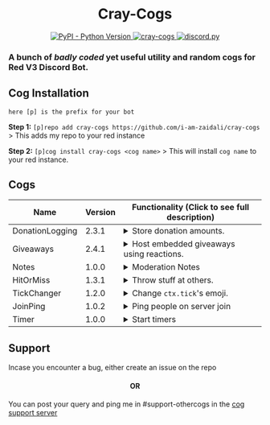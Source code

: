 <h1 align="center"> Cray-Cogs </h1>
<p align="center">
  <a href="https://www.python.org/downloads/">
    <img alt="PyPI - Python Version" src="https://img.shields.io/pypi/pyversions/Red-Discordbot">
  </a>
  <a href="https://github.com/i-am-zaidali/cray-cogs">
    <img alt="cray-cogs" src="https://img.shields.io/badge/cray--cogs-Badly%20coded%20cogs%20for%20Red-black">
  </a>
  <a href="https://github.com/Rapptz/discord.py/">
     <img src="https://img.shields.io/badge/discord-py-blue.svg" alt="discord.py">
  </a>
</p>

### A bunch of *badly coded* yet useful utility and random cogs for Red V3 Discord Bot.</h3>

## Cog Installation
`here [p] is the prefix for your bot`

**Step 1:** `[p]repo add cray-cogs https://github.com/i-am-zaidali/cray-cogs` > This adds my repo to your red instance

**Step 2:** `[p]cog install cray-cogs <cog name>` > This will install `cog name` to your red instance.

## Cogs
| Name              | Version          | Functionality (Click to see full description)                                                                                                              |
|-------------------|------------------|------------------------------------------------------------------------------------------------------------------------------------------------------------|
| DonationLogging   | 2.3.1            | <details><summary>Store donation amounts.</summary>This cog allows you to store a member's donations in a guild.</details>                                 |
| Giveaways         | 2.4.1            | <details><summary>Host embedded giveaways using reactions.</summary>Start giveaways in your server using reactions and advanced requirements.</details>    |
| Notes             | 1.0.0            | <details><summary>Moderation Notes</summary>Keep moderation notes on people.</details>                                                                     |
| HitOrMiss         | 1.3.1            | <details><summary>Throw stuff at others.</summary>Throw items at users and hope you kill them. Buy items from the shop.</details>                          |
| TickChanger       | 1.2.0            | <details><summary>Change `ctx.tick`'s emoji.</summary>Monkeypatches the ctx.tick method to react with a given emoji of your choice.</details>              |
| JoinPing          | 1.0.2            | <details><summary>Ping people on server join</summary>Ghost ping people in multiple channels to alert them about it.</details>                             |
| Timer             | 1.0.0            | <details><summary>Start timers</summary>Start a timer that countdowns until the given duration.</details>                                                  |

## Support

Incase you encounter a bug, either create an issue on the repo

<h4 align="center"> OR </h4>

You can post your query and ping me in #support-othercogs in the [cog support server](https://discord.gg/GET4DVk)
